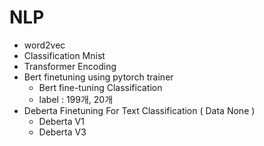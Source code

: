 # NLP

- word2vec
- Classification Mnist
- Transformer Encoding
- Bert finetuning using pytorch trainer <br/>
  - Bert fine-tuning Classification<br/>
  - label : 199개, 20개
- Deberta Finetuning For Text Classification ( Data None )
   - Deberta V1
   - Deberta V3



